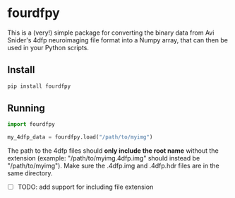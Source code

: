 # fourdfpy

This is a (very!) simple package for converting the binary data from Avi Snider's 4dfp neuroimaging file format into a Numpy array, that can then be used in your Python scripts.

## Install

```bash
pip install fourdfpy
```

## Running

```python
import fourdfpy

my_4dfp_data = fourdfpy.load("/path/to/myimg")
```

The path to the 4dfp files should **only include the root name** without the
extension (example: "/path/to/myimg.4dfp.img" should instead be "/path/to/myimg").
Make sure the .4dfp.img and .4dfp.hdr files are in the same directory.

- [ ] TODO: add support for including file extension

